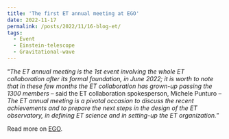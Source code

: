 ```yaml
---
title: 'The first ET annual meeting at EGO'
date: 2022-11-17
permalink: /posts/2022/11/16-blog-et/
tags:
  - Event
  - Einstein-telescope
  - Gravitational-wave
---
```


“*The ET annual meeting is the 1st event involving the whole ET collaboration after its formal foundation, in June 2022; it is worth to note that in these few months the ET collaboration has grown-up passing the 1300 members* – said the ET collaboration spokesperson, Michele Punturo – *The ET annual meeting is a pivotal occasion to discuss the recent achievements and to prepare the next steps in the design of the ET observatory, in defining ET science and in setting-up the ET organization.*”

Read more on [EGO](https://www.ego-gw.it/blog/2022/11/16/the-first-et-annual-meeting-at-ego/?fbclid=IwAR0HskBqco-K7xy1xF4QY1RLUw3Mffarqh6nyyuUZqtgvvNZEaTXx8XrgR4).

